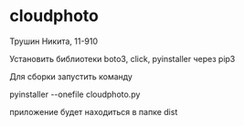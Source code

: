 # cloudphoto
 
Трушин Никита, 11-910

Установить библиотеки boto3, click, pyinstaller через pip3

Для сборки запустить команду

pyinstaller --onefile cloudphoto.py

приложение будет находиться в папке dist

